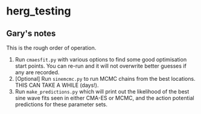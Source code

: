 # herg_testing

## Gary's notes

This is the rough order of operation.

1. Run `cmaesfit.py` with various options to find some good optimisation start points. You can re-run and it will not overwrite better guesses if any are recorded.
2. [Optional] Run `sinemcmc.py` to run MCMC chains from the best locations. THIS CAN TAKE A WHILE (days!).
3. Run `make_predictions.py` which will print out the likelihood of the best sine wave fits seen in either CMA-ES or MCMC, and the action potential predictions for these parameter sets.